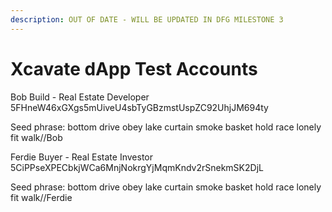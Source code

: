 ```yaml
---
description: OUT OF DATE - WILL BE UPDATED IN DFG MILESTONE 3
---
```


# Xcavate dApp Test Accounts

Bob Build - Real Estate Developer 5FHneW46xGXgs5mUiveU4sbTyGBzmstUspZC92UhjJM694ty

Seed phrase: bottom drive obey lake curtain smoke basket hold race lonely fit walk//Bob

Ferdie Buyer - Real Estate Investor 5CiPPseXPECbkjWCa6MnjNokrgYjMqmKndv2rSnekmSK2DjL

Seed phrase: bottom drive obey lake curtain smoke basket hold race lonely fit walk//Ferdie
